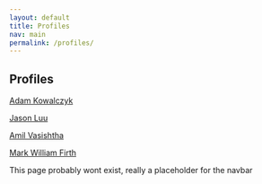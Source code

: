 ```yaml
---
layout: default
title: Profiles
nav: main
permalink: /profiles/
---
```


## Profiles

[Adam Kowalczyk](/adamkowalczyk/)  

[Jason Luu](/jasonluu/)

[Amil Vasishtha](/amilvasishtha/)

[Mark William Firth](/markwilliamfirth/)

This page probably wont exist, really a placeholder for the navbar